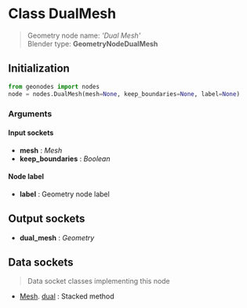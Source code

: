 
# Class DualMesh

> Geometry node name: _'Dual Mesh'_<br>Blender type:  **GeometryNodeDualMesh**

## Initialization


```python
from geonodes import nodes
node = nodes.DualMesh(mesh=None, keep_boundaries=None, label=None)
```


### Arguments


#### Input sockets



- **mesh** : _Mesh_
- **keep_boundaries** : _Boolean_



#### Node label



- **label** : Geometry node label



## Output sockets



- **dual_mesh** : _Geometry_



## Data sockets

> Data socket classes implementing this node


- [Mesh](aaa). [dual](bbb) : Stacked method



